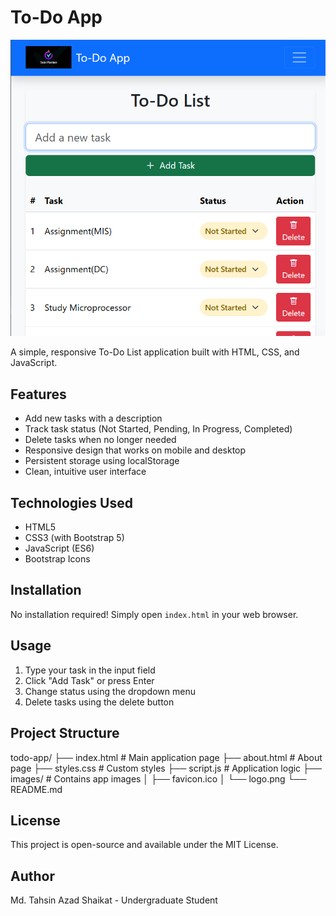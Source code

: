 # To-Do App

![App Screenshot](./images/screenshot.png)

A simple, responsive To-Do List application built with HTML, CSS, and JavaScript.

## Features

- Add new tasks with a description
- Track task status (Not Started, Pending, In Progress, Completed)
- Delete tasks when no longer needed
- Responsive design that works on mobile and desktop
- Persistent storage using localStorage
- Clean, intuitive user interface

## Technologies Used

- HTML5
- CSS3 (with Bootstrap 5)
- JavaScript (ES6)
- Bootstrap Icons

## Installation

No installation required! Simply open `index.html` in your web browser.

## Usage

1. Type your task in the input field
2. Click "Add Task" or press Enter
3. Change status using the dropdown menu
4. Delete tasks using the delete button

## Project Structure
todo-app/
├── index.html # Main application page
├── about.html # About page
├── styles.css # Custom styles
├── script.js # Application logic
├── images/ # Contains app images
│ ├── favicon.ico
│ └── logo.png
└── README.md


## License

This project is open-source and available under the MIT License.

## Author

Md. Tahsin Azad Shaikat - Undergraduate Student
